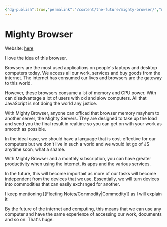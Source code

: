 ```yaml
---
{"dg-publish":true,"permalink":"/content/the-future/mighty-browser/","noteIcon":"2"}
---
```


# Mighty Browser

Website: [here](https://www.mightyapp.com/)

I love the idea of this browser. 

Browsers are the most used applications on people's laptops and desktop computers today. We access all our work, services and buy goods from the internet. The internet has consumed our lives and browsers are the gateway to this world.

However, these browsers consume a lot of memory and CPU power. With can disadvantage a lot of users with old and slow computers. All that JavaScript is not doing the world any justice. 

With Mighty Browser, anyone can offload that browser memory mayhem to another server, the Mighty Servers. They are designed to take up the load and send you the final result in realtime so you can get on with your work as smooth as possible. 

In the ideal case, we should have a language that is cost-effective for our computers but we don't live in such a world and we would let go of JS anytime soon, what a shame. 

With Mighty Browser and a monthly subscription, you can have greater productivity when using the internet, its apps and the various services. 

In the future, this will become  important as more of our tasks will become independent from the devices that we use. Essentially, we will turn devices into commodities that can easily exchanged for another.

I keep mentioning [[Fleeting Notes/Commodity\|Commodity]] as I will explain it

By the future of the internet and computing, this means that we can use any computer and have the same experience of accessing our work, documents and so on. That's huge.